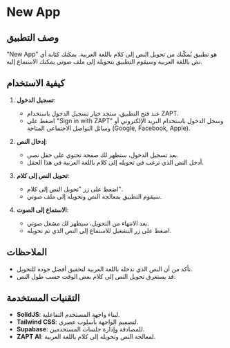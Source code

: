 # New App

## وصف التطبيق

"New App" هو تطبيق يُمكّنك من تحويل النص إلى كلام باللغة العربية. يمكنك كتابة أي نص باللغة العربية وسيقوم التطبيق بتحويله إلى ملف صوتي يمكنك الاستماع إليه.

## كيفية الاستخدام

1. **تسجيل الدخول**:
   - عند فتح التطبيق، ستجد خيار تسجيل الدخول باستخدام ZAPT.
   - اضغط على "Sign in with ZAPT" وسجل الدخول باستخدام البريد الإلكتروني أو وسائل التواصل الاجتماعي المتاحة (Google, Facebook, Apple).

2. **إدخال النص**:
   - بعد تسجيل الدخول، ستظهر لك صفحة تحتوي على حقل نصي.
   - أدخل النص الذي ترغب في تحويله إلى كلام باللغة العربية في هذا الحقل.

3. **تحويل النص إلى كلام**:
   - اضغط على زر "تحويل النص إلى كلام".
   - سيقوم التطبيق بمعالجة النص وتحويله إلى ملف صوتي.

4. **الاستماع إلى الصوت**:
   - بعد الانتهاء من التحويل، سيظهر لك مشغل صوتي.
   - اضغط على زر التشغيل للاستماع إلى النص الذي تم تحويله.

## الملاحظات

- تأكد من أن النص الذي تدخله باللغة العربية لتحقيق أفضل جودة للتحويل.
- قد يستغرق تحويل النص إلى كلام بعض الوقت حسب طول النص.

## التقنيات المستخدمة

- **SolidJS**: لبناء واجهة المستخدم التفاعلية.
- **Tailwind CSS**: لتصميم الواجهة بأسلوب عصري.
- **Supabase**: للمصادقة وإدارة جلسات المستخدمين.
- **ZAPT AI**: لمعالجة النص وتحويله إلى كلام باللغة العربية.